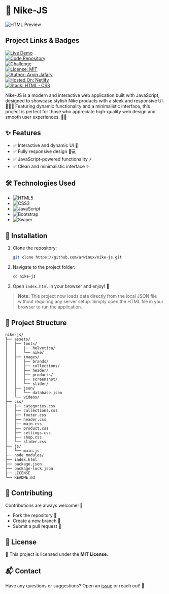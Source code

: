 # 👟 Nike-JS

![HTML Preview](./design/preview.png)

## Project Links & Badges

<div style="text-align:left;">

[![Live Demo](https://img.shields.io/badge/Live-Demo-cc3333?style=for-the-badge)](https://03-intermediate-nike.netlify.app/)  
[![Code Repository](https://img.shields.io/badge/Code-Repository-d46b2a?style=for-the-badge)](https://github.com/arwinux/frontend-journey/tree/main/03-intermediate/nike)  
[![Challenge](https://img.shields.io/badge/Challenge-Personal-c7b000?style=for-the-badge&logoColor=white)](#)  
[![License: MIT](https://img.shields.io/badge/License-MIT-11bb33?style=for-the-badge)](https://opensource.org/licenses/MIT)  
[![Author: Arvin Jafary](https://img.shields.io/badge/Author-Arvin%20Jafary-3366cc?style=for-the-badge)](https://github.com/arwinux)  
[![Hosted On: Netlify](https://img.shields.io/badge/Hosted-Netlify-9933cc?style=for-the-badge)](https://www.netlify.com)  
[![Stack: HTML · CSS](https://img.shields.io/badge/Stack-HTML%20·%20CSS%20·%20JS%20·%20Bootstrap-cccccc?style=for-the-badge)](#)

</div>

Nike-JS is a modern and interactive web application built with JavaScript, designed to showcase stylish Nike products with a sleek and responsive UI. 🏀👕👟 Featuring dynamic functionality and a minimalistic interface, this project is perfect for those who appreciate high-quality web design and smooth user experiences. 🚀✨

## ✨ Features

- ✅ Interactive and dynamic UI 🎨
- ✅ Fully responsive design 📱💻
- ✅ JavaScript-powered functionality ⚡
- ✅ Clean and minimalistic interface ✨

## 🛠️ Technologies Used

- ![HTML5](https://img.shields.io/badge/HTML5-E34F26?style=for-the-badge&logo=html5&logoColor=white)
- ![CSS3](https://img.shields.io/badge/CSS3-1572B6?style=for-the-badge&logo=css3&logoColor=white)
- ![JavaScript](https://img.shields.io/badge/JavaScript-F7DF1E?style=for-the-badge&logo=javascript&logoColor=black)
- ![Bootstrap](https://img.shields.io/badge/Bootstrap-563D7C?style=for-the-badge&logo=bootstrap&logoColor=white)
- ![Swiper](https://img.shields.io/badge/Swiper-6332F6?style=for-the-badge&logo=swiper&logoColor=white)


## 🚀 Installation

1. Clone the repository:
   ```sh
   git clone https://github.com/arwinux/nike-js.git
   ```
2. Navigate to the project folder:
   ```sh
   cd nike-js
   ```
3. Open `index.html` in your browser and enjoy! 🎉

> **Note:** This project now loads data directly from the local JSON file without requiring any server setup. Simply open the HTML file in your browser to run the application.

## 📌 Project Structure

```
nike-js/
├── assets/
│   ├── fonts/
│   │   ├── helvetica/
│   │   └── nike/
│   ├── images/
│   │   ├── brands/
│   │   ├── collections/
│   │   ├── header/
│   │   ├── products/
│   │   ├── screenshot/
│   │   └── slider/
│   ├── json/
│   │   └── database.json
│   └── videos/
├── css/
│   ├── categories.css
│   ├── collections.css
│   ├── footer.css
│   ├── header.css
│   ├── main.css
│   ├── product.css
│   ├── settings.css
│   ├── shop.css
│   └── slider.css
├── js/
│   └── main.js
├── node_modules/
├── index.html
├── package.json
├── package-lock.json
├── LICENSE
└── README.md
```

## 🤝 Contributing

Contributions are always welcome! 🚀

- Fork the repository 🍴
- Create a new branch 🌿
- Submit a pull request 📩

## 📜 License

📝 This project is licensed under the **MIT License**.

## 📬 Contact

Have any questions or suggestions? Open an [issue](https://github.com/arwinux/nike-js/issues) or reach out! 💬
